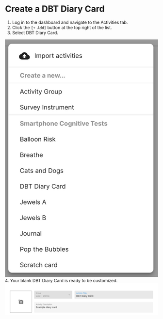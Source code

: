 # Create a DBT Diary Card
1. Log in to the dashboard and navigate to the Activities tab.
2. Click the `[+ Add]` button at the top right of the list.
3. Select DBT Diary Card.

![](../../../05-start_here/06-activities/assets/activity_menu.jpg)
4. Your blank DBT Diary Card is ready to be customized.
![](../assets/dbt_title.jpg)
